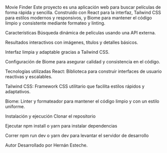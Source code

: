 Movie Finder
Este proyecto es una aplicación web para buscar películas de forma rápida y sencilla. Construido con React para la interfaz, Tailwind CSS para estilos modernos y responsivos, y Biome para mantener el código limpio y consistente mediante formateo y linting.

Características
Búsqueda dinámica de películas usando una API externa.

Resultados interactivos con imágenes, títulos y detalles básicos.

Interfaz limpia y adaptable gracias a Tailwind CSS.

Configuración de Biome para asegurar calidad y consistencia en el código.

Tecnologías utilizadas
React: Biblioteca para construir interfaces de usuario reactivas y escalables.

Tailwind CSS: Framework CSS utilitario que facilita estilos rápidos y adaptativos.

Biome: Linter y formateador para mantener el código limpio y con un estilo uniforme.

Instalación y ejecución
Clonar el repositorio

Ejecutar npm install o yarn para instalar dependencias

Correr npm run dev o yarn dev para levantar el servidor de desarrollo

Autor
Desarrollado por Hernán Esteche.
